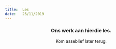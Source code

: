 ```yaml
---
title:  Les
date:   25/11/2019
---
```


### <center>Ons werk aan hierdie les.</center>
<center>Kom asseblief later terug.</center>